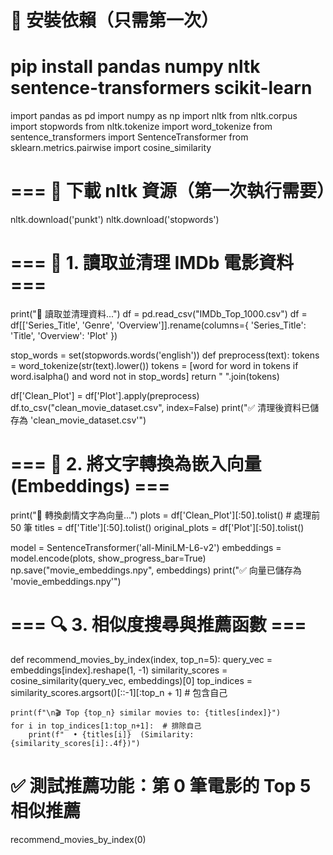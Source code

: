 # 🚀 安裝依賴（只需第一次）
# pip install pandas numpy nltk sentence-transformers scikit-learn

import pandas as pd
import numpy as np
import nltk
from nltk.corpus import stopwords
from nltk.tokenize import word_tokenize
from sentence_transformers import SentenceTransformer
from sklearn.metrics.pairwise import cosine_similarity

# === 🔧 下載 nltk 資源（第一次執行需要）
nltk.download('punkt')
nltk.download('stopwords')

# === 📁 1. 讀取並清理 IMDb 電影資料 ===
print("📂 讀取並清理資料...")
df = pd.read_csv("IMDb_Top_1000.csv")
df = df[['Series_Title', 'Genre', 'Overview']].rename(columns={
    'Series_Title': 'Title',
    'Overview': 'Plot'
})

stop_words = set(stopwords.words('english'))
def preprocess(text):
    tokens = word_tokenize(str(text).lower())
    tokens = [word for word in tokens if word.isalpha() and word not in stop_words]
    return " ".join(tokens)

df['Clean_Plot'] = df['Plot'].apply(preprocess)
df.to_csv("clean_movie_dataset.csv", index=False)
print("✅ 清理後資料已儲存為 'clean_movie_dataset.csv'")

# === 🤖 2. 將文字轉換為嵌入向量 (Embeddings) ===
print("🔄 轉換劇情文字為向量...")
plots = df['Clean_Plot'][:50].tolist()  # 處理前 50 筆
titles = df['Title'][:50].tolist()
original_plots = df['Plot'][:50].tolist()

model = SentenceTransformer('all-MiniLM-L6-v2')
embeddings = model.encode(plots, show_progress_bar=True)
np.save("movie_embeddings.npy", embeddings)
print("✅ 向量已儲存為 'movie_embeddings.npy'")

# === 🔍 3. 相似度搜尋與推薦函數 ===
def recommend_movies_by_index(index, top_n=5):
    query_vec = embeddings[index].reshape(1, -1)
    similarity_scores = cosine_similarity(query_vec, embeddings)[0]
    top_indices = similarity_scores.argsort()[::-1][:top_n + 1]  # 包含自己

    print(f"\n🎬 Top {top_n} similar movies to: {titles[index]}")
    for i in top_indices[1:top_n+1]:  # 排除自己
        print(f"  • {titles[i]}  (Similarity: {similarity_scores[i]:.4f})")

# ✅ 測試推薦功能：第 0 筆電影的 Top 5 相似推薦
recommend_movies_by_index(0)
